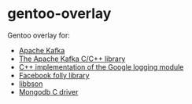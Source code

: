 gentoo-overlay
==============

Gentoo overlay for:
 * [Apache Kafka](https://kafka.apache.org/)
 * [The Apache Kafka C/C++ library](https://github.com/edenhill/librdkafka)
 * [C++ implementation of the Google logging module](https://github.com/google/glog)
 * [Facebook folly library](https://github.com/facebook/folly)
 * [libbson](https://github.com/mongodb/libbson)
 * [Mongodb C driver](https://github.com/mongodb/mongo-c-driver)
